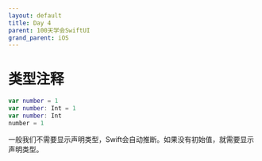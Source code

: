 ```yaml
---
layout: default
title: Day 4
parent: 100天学会SwiftUI
grand_parent: iOS
---
```


# 类型注释

```swift
var number = 1
var number: Int = 1
var number: Int
number = 1
```

一般我们不需要显示声明类型，Swift会自动推断。如果没有初始值，就需要显示声明类型。